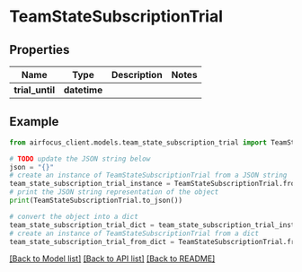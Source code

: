 # TeamStateSubscriptionTrial


## Properties

Name | Type | Description | Notes
------------ | ------------- | ------------- | -------------
**trial_until** | **datetime** |  | 

## Example

```python
from airfocus_client.models.team_state_subscription_trial import TeamStateSubscriptionTrial

# TODO update the JSON string below
json = "{}"
# create an instance of TeamStateSubscriptionTrial from a JSON string
team_state_subscription_trial_instance = TeamStateSubscriptionTrial.from_json(json)
# print the JSON string representation of the object
print(TeamStateSubscriptionTrial.to_json())

# convert the object into a dict
team_state_subscription_trial_dict = team_state_subscription_trial_instance.to_dict()
# create an instance of TeamStateSubscriptionTrial from a dict
team_state_subscription_trial_from_dict = TeamStateSubscriptionTrial.from_dict(team_state_subscription_trial_dict)
```
[[Back to Model list]](../README.md#documentation-for-models) [[Back to API list]](../README.md#documentation-for-api-endpoints) [[Back to README]](../README.md)


